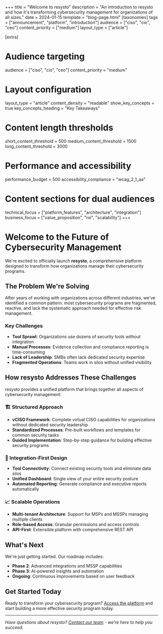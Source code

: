 +++
title = "Welcome to resysto"
description = "An introduction to resysto and how it's transforming cybersecurity management for organizations of all sizes."
date = 2024-01-15
template = "blog-page.html"
[taxonomies]
tags = ["announcement", "platform", "introduction"]
audience = ["ciso", "cio", "ceo"]
content_priority = ["medium"]
layout_type = ["article"]

[extra]
# Audience targeting
audience = ["ciso", "cio", "ceo"]
content_priority = "medium"

# Layout configuration
layout_type = "article"
content_density = "readable"
show_key_concepts = true
key_concepts_heading = "Key Takeaways"

# Content length thresholds
short_content_threshold = 500
medium_content_threshold = 1500
long_content_threshold = 3000

# Performance and accessibility
performance_budget = 500
accessibility_compliance = "wcag_2_1_aa"

# Content sections for dual audiences
technical_focus = ["platform_features", "architecture", "integration"]
business_focus = ["value_proposition", "roi", "scalability"]
+++

# Welcome to the Future of Cybersecurity Management

We're excited to officially launch **resysto**, a comprehensive platform designed to transform how organizations manage their cybersecurity programs.

## The Problem We're Solving

After years of working with organizations across different industries, we've identified a common pattern: most cybersecurity programs are fragmented, reactive, and lack the systematic approach needed for effective risk management.

### Key Challenges
- **Tool Sprawl**: Organizations use dozens of security tools without integration
- **Manual Processes**: Evidence collection and compliance reporting is time-consuming
- **Lack of Leadership**: SMBs often lack dedicated security expertise
- **Fragmented Operations**: Teams work in silos without unified visibility

## How resysto Addresses These Challenges

resysto provides a unified platform that brings together all aspects of cybersecurity management:

### 🏗️ Structured Approach
- **vCISO Framework**: Complete virtual CISO capabilities for organizations without dedicated security leadership
- **Standardized Processes**: Pre-built workflows and templates for common security tasks
- **Guided Implementation**: Step-by-step guidance for building effective security programs

### 🔗 Integration-First Design
- **Tool Connectivity**: Connect existing security tools and eliminate data silos
- **Unified Dashboard**: Single view of your entire security posture
- **Automated Reporting**: Generate compliance and executive reports automatically

### 📈 Scalable Operations
- **Multi-tenant Architecture**: Support for MSPs and MSSPs managing multiple clients
- **Role-based Access**: Granular permissions and access controls
- **API-First**: Extensible platform with comprehensive REST API

## What's Next

We're just getting started. Our roadmap includes:

- **Phase 2**: Advanced integrations and MSSP capabilities
- **Phase 3**: AI-powered insights and automation
- **Ongoing**: Continuous improvements based on user feedback

## Get Started Today

Ready to transform your cybersecurity program? [Access the platform](/access/) and start building a more effective security program today.

---

*Have questions about resysto? [Contact our team](mailto:info@agorasecurity.it) - we're here to help you succeed.*


